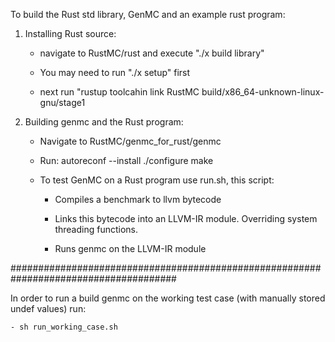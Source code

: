 


To build the Rust std library, GenMC and an example rust program:

1) Installing Rust source:

    - navigate to RustMC/rust and execute "./x build library"

    - You may need to run "./x setup" first

    - next run "rustup toolcahin link RustMC build/x86_64-unknown-linux-gnu/stage1

2) Building genmc and the Rust program:

    - Navigate to RustMC/genmc_for_rust/genmc

    - Run:
        	autoreconf --install
	        ./configure
	        make



    - To test GenMC on a Rust program use run.sh, this script:

        - Compiles a benchmark to llvm bytecode

        - Links this bytecode into an LLVM-IR module. Overriding system threading functions.

        - Runs genmc on the LLVM-IR module


######################################################################################
 
In order to run a build genmc on the working test case (with manually stored undef values) run:

    - sh run_working_case.sh
